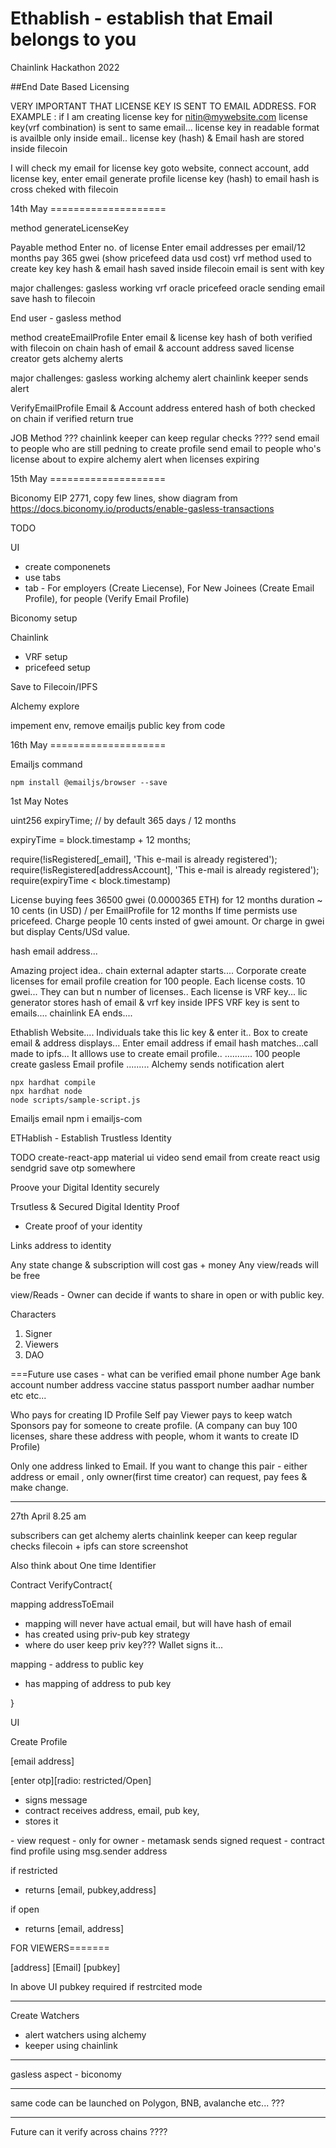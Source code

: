 # Ethablish - establish that Email belongs to you
Chainlink Hackathon 2022

 ##End Date Based Licensing 

VERY IMPORTANT THAT LICENSE KEY IS SENT TO EMAIL ADDRESS.
FOR EXAMPLE : if I am creating license key for nitin@mywebsite.com
license key(vrf combination) is sent to same email...
license key in readable format is availble only inside email..
license key (hash) & Email hash are stored inside filecoin

I will check my email for license key
goto website, connect account, add license key, enter email
generate profile
license key (hash) to email hash is cross cheked with filecoin


14th May ====================

method generateLicenseKey

Payable method
Enter no. of license
Enter email addresses
per email/12 months pay 365 gwei (show pricefeed data usd cost)
vrf method used to create key
key hash & email hash saved inside filecoin
email is sent with key

major challenges:
gasless working
vrf oracle
pricefeed oracle
sending email
save hash to filecoin


End user - gasless method

method createEmailProfile
Enter email & license key
hash of both verified with filecoin
on chain hash of email & account address saved
license creator gets alchemy alerts

major challenges:
gasless working
alchemy alert
chainlink keeper sends alert

VerifyEmailProfile
Email & Account address entered
hash of both checked on chain
if verified return true


JOB Method ???
chainlink keeper can keep regular checks ????
send email to people who are still pedning to create profile
send email to people who's license about to expire
alchemy alert when licenses expiring 



15th May ====================

Biconomy EIP 2771, copy few lines, show diagram from 
https://docs.biconomy.io/products/enable-gasless-transactions


TODO

UI
- create componenets
- use tabs
- tab - For employers (Create Liecense), For New Joinees (Create Email Profile), for people (Verify Email Profile)

Biconomy setup

Chainlink
- VRF setup
- pricefeed setup 

Save to Filecoin/IPFS

Alchemy explore

impement env, remove emailjs public key from code


16th May ====================


Emailjs command
```
npm install @emailjs/browser --save
```


1st May Notes


uint256 expiryTime; // by default 365 days / 12 months

expiryTime = block.timestamp + 12 months;

require(!isRegistered[_email], 'This e-mail is already registered');
require(!isRegistered[addressAccount], 'This e-mail is already registered');
require(expiryTime < block.timestamp)        


License buying fees
36500 gwei (0.0000365 ETH) for 12 months duration
~ 10 cents (in USD) / per EmailProfile for 12 months
If time permists use pricefeed. Charge people 10 cents insted of gwei amount.
Or charge in gwei but display Cents/USd value.

hash email address...

Amazing project idea..
chain external adapter starts....
Corporate create licenses for email profile creation for 100 people. Each license costs. 10 gwei... They can but n number of licenses..
Each license is VRF key...
lic generator stores hash of email & vrf key inside IPFS
VRF key is sent to emails....
chainlink EA ends....

Ethablish Website....
Individuals take this lic key & enter it..
Box to create email & address displays...
Enter email address
if email hash matches...call made to ipfs...
It alllows use to create email profile..
...........
100 people create gasless Email profile
.........
Alchemy sends notification alert




```shell
npx hardhat compile
npx hardhat node
node scripts/sample-script.js
```
Emailjs email 
npm i emailjs-com


ETHablish - Establish Trustless Identity


TODO
create-react-app material ui video
send email from create react usig sendgrid
save otp somewhere



Proove your Digital Identity securely

Trsutless & Secured Digital Identity Proof
- Create proof of your identity 

Links address to identity

Any state change & subscription will cost gas + money
Any view/reads will be free

view/Reads - Owner can decide if wants to share in open or with public key.


Characters

1) Signer 
2) Viewers
3) DAO



===Future use cases - what can be verified
email
phone number
Age
bank account number
address
vaccine status
passport number
aadhar number
etc etc...


Who pays for creating ID Profile
Self pay
Viewer pays to keep watch
Sponsors pay for someone to create profile. (A company can buy 100 licenses, share these address with people, whom it wants to create ID Profile)

Only one address linked to Email. If you want to change this pair - either address or email , only owner(first time creator) can request, pay fees & make change.


------------------------------
27th April
8.25 am

subscribers can get alchemy alerts
chainlink keeper can keep regular checks
filecoin + ipfs can store screenshot



Also think about One time Identifier

Contract VerifyContract{

mapping addressToEmail
- mapping will never have actual email, but will have hash of email
- has created using priv-pub key strategy
- where do user keep priv key??? Wallet signs it...

mapping - address to public key
- has mapping of address to pub key

	
}


UI

Create Profile

[email address] <send otp>

[enter otp][radio: restricted/Open]<verify>
- signs message
- contract receives address, email, pub key,
- stores it

<Fetch my own Profile>
- view request
- only for owner 
- metamask sends signed request
- contract find profile using msg.sender address

if restricted
- returns [email, pubkey,address] <copy button>

if open
- returns [email, address]

FOR VIEWERS=======

[address]
[Email]
[pubkey] 
<VerifyProfile>

In above UI pubkey required if restrcited mode

---------------------
Create Watchers
- alert watchers using alchemy
- keeper using chainlink

-------------------

gasless aspect - biconomy

-----------

same code can be launched on Polygon, BNB, avalanche etc... ???

-----------
Future
can it verify across chains ????